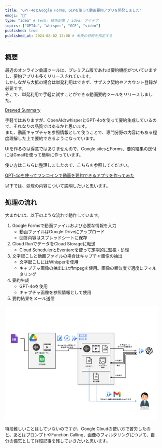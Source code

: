 ```yaml
---
title: "GPT-4oとGoogle Forms、GCPを使って動画要約アプリを開発しました"
emoji: "🎥"
type: "idea" # tech: 技術記事 / idea: アイデア
topics: ["GPT4o", "whisper", "GCP", "video"]
published: true
published_at: 2024-08-02 12:00 # 未来の日時を指定する
---
```


## 概要

最近のオンライン会議ツールは、プレミアム版であれば要約機能がついていますし、要約アプリも多くリリースされています。  
しかしながら大抵の場合は単発利用はできず、サブスク契約やアカウント登録が必要です。  
そこで、単発利用で手軽に試すことができる動画要約ツールをリリースしました。  
  
[Brewed Summary](https://sites.google.com/view/brewed-summary/ja)  

手軽ではありますが、OpenAIのwhisperとGPT-4oを使って要約生成しているので、それなりの品質ではあるかと思います。  
また、動画キャプチャを参照情報として使うことで、専門分野の内容にもある程度理解した上で要約できるようになっています。  

UIを作るのは得意ではありませんので、Google sitesとForms、要約結果の送付にはGmailを使って簡単に作っています。  

使い方はこちらに整理しましたので、こちらを参照してください。

[GPT-4oを使ってワンコインで動画を要約できるアプリを作ってみた](https://note.com/kicchann/n/n5a9cab7fa5e8)

以下では、処理の内容について説明したいと思います。

## 処理の流れ

大まかには、以下のような流れで動作しています。

1. Google Formsで動画ファイルおよび必要な情報を入力
   - 動画ファイルはGoogle Driveにアップロード
   - 回答内容はスプレッドシートに保存
2. Cloud RunでデータをCloud Storageに転送
   - Cloud SchedulerとEventarcを使って定期的に監視・処理
3. 文字起こしと動画ファイルの場合はキャプチャ画像の抽出
   - 文字起こしにはWhisperを使用
   - キャプチャ画像の抽出にはffmpegを使用。画像の類似度で適度にフィルタリング
4. 要約生成
   - GPT-4oを使用
   - キャプチャ画像を参照情報として使用
5. 要約結果をメール送信

![](/images/0002_brewed_summary/flow.png)


特段難しいことはしていないのですが、Google Cloudの使い方で苦労したのと、あとはプロンプトやFunction Calling、画像のフィルタリングについて、自分の備忘として詳細記事を残していきたいと思います。
